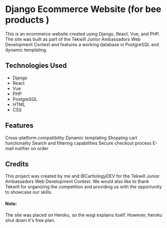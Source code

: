 # Django Ecommerce Website (for bee products )
This is an ecommerce website created using Django, React, Vue, and PHP. The site was built as part of the Tekwill Junior Ambassadors Web Development Contest and features a working database in PostgreSQL and dynamic templating.

## Technologies Used
* Django
* React
* Vue
* PHP
* PostgreSQL
* HTML
* CSS

## Features
Cross-platform compatibility
Dynamic templating
Shopping cart functionality
Search and filtering capabilities
Secure checkout process
E-mail notifier on order

## Credits
This project was created by me and @CartiologyDEV for the Tekwill Junior Ambassadors Web Development Contest. We would also like to thank Tekwill for organizing the competition and providing us with the opportunity to showcase our skills.


#### Note:
The site was placed on Heroku, so the wsgi explains itself. However, heroku shut down it's free plan.
